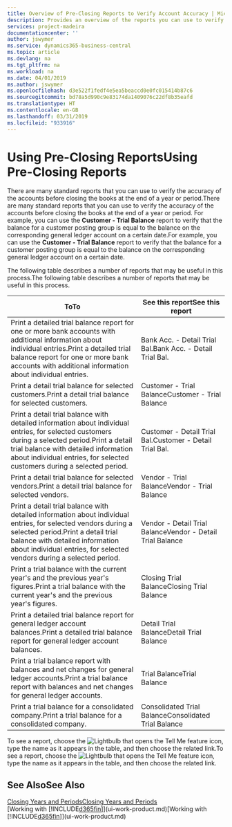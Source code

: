 ```yaml
---
title: Overview of Pre-Closing Reports to Verify Account Accuracy | Microsoft Docs
description: Provides an overview of the reports you can use to verify the accuracy of accounts before closing the books at the end of a year or period.
services: project-madeira
documentationcenter: ''
author: jswymer
ms.service: dynamics365-business-central
ms.topic: article
ms.devlang: na
ms.tgt_pltfrm: na
ms.workload: na
ms.date: 04/01/2019
ms.author: jswymer
ms.openlocfilehash: d3e522f1fedf4e5ea5beaccd0e0fc015414b87c6
ms.sourcegitcommit: bd78a5d990c9e83174da1409076c22df8b35eafd
ms.translationtype: HT
ms.contentlocale: en-GB
ms.lasthandoff: 03/31/2019
ms.locfileid: "933916"
---
```

# <a name="using-pre-closing-reports"></a><span data-ttu-id="10231-103">Using Pre-Closing Reports</span><span class="sxs-lookup"><span data-stu-id="10231-103">Using Pre-Closing Reports</span></span>
<span data-ttu-id="10231-104">There are many standard reports that you can use to verify the accuracy of the accounts before closing the books at the end of a year or period.</span><span class="sxs-lookup"><span data-stu-id="10231-104">There are many standard reports that you can use to verify the accuracy of the accounts before closing the books at the end of a year or period.</span></span> <span data-ttu-id="10231-105">For example, you can use the **Customer - Trial Balance** report to verify that the balance for a customer posting group is equal to the balance on the corresponding general ledger account on a certain date.</span><span class="sxs-lookup"><span data-stu-id="10231-105">For example, you can use the **Customer - Trial Balance** report to verify that the balance for a customer posting group is equal to the balance on the corresponding general ledger account on a certain date.</span></span>

<span data-ttu-id="10231-106">The following table describes a number of reports that may be useful in this process.</span><span class="sxs-lookup"><span data-stu-id="10231-106">The following table describes a number of reports that may be useful in this process.</span></span>

| <span data-ttu-id="10231-107">To</span><span class="sxs-lookup"><span data-stu-id="10231-107">To</span></span> | <span data-ttu-id="10231-108">See this report</span><span class="sxs-lookup"><span data-stu-id="10231-108">See this report</span></span> |
| --- | --- |
| <span data-ttu-id="10231-109">Print a detailed trial balance report for one or more bank accounts with additional information about individual entries.</span><span class="sxs-lookup"><span data-stu-id="10231-109">Print a detailed trial balance report for one or more bank accounts with additional information about individual entries.</span></span> |<span data-ttu-id="10231-110">Bank Acc. - Detail Trial Bal.</span><span class="sxs-lookup"><span data-stu-id="10231-110">Bank Acc. - Detail Trial Bal.</span></span> |
| <span data-ttu-id="10231-111">Print a detail trial balance for selected customers.</span><span class="sxs-lookup"><span data-stu-id="10231-111">Print a detail trial balance for selected customers.</span></span> |<span data-ttu-id="10231-112">Customer - Trial Balance</span><span class="sxs-lookup"><span data-stu-id="10231-112">Customer - Trial Balance</span></span> |
| <span data-ttu-id="10231-113">Print a detail trial balance with detailed information about individual entries, for selected customers during a selected period.</span><span class="sxs-lookup"><span data-stu-id="10231-113">Print a detail trial balance with detailed information about individual entries, for selected customers during a selected period.</span></span> |<span data-ttu-id="10231-114">Customer - Detail Trial Bal.</span><span class="sxs-lookup"><span data-stu-id="10231-114">Customer - Detail Trial Bal.</span></span> |
| <span data-ttu-id="10231-115">Print a detail trial balance for selected vendors.</span><span class="sxs-lookup"><span data-stu-id="10231-115">Print a detail trial balance for selected vendors.</span></span> |<span data-ttu-id="10231-116">Vendor - Trial Balance</span><span class="sxs-lookup"><span data-stu-id="10231-116">Vendor - Trial Balance</span></span> |
| <span data-ttu-id="10231-117">Print a detail trial balance with detailed information about individual entries, for selected vendors during a selected period.</span><span class="sxs-lookup"><span data-stu-id="10231-117">Print a detail trial balance with detailed information about individual entries, for selected vendors during a selected period.</span></span> |<span data-ttu-id="10231-118">Vendor - Detail Trial Balance</span><span class="sxs-lookup"><span data-stu-id="10231-118">Vendor - Detail Trial Balance</span></span> |
| <span data-ttu-id="10231-119">Print a trial balance with the current year's and the previous year's figures.</span><span class="sxs-lookup"><span data-stu-id="10231-119">Print a trial balance with the current year's and the previous year's figures.</span></span> |<span data-ttu-id="10231-120">Closing Trial Balance</span><span class="sxs-lookup"><span data-stu-id="10231-120">Closing Trial Balance</span></span> |
| <span data-ttu-id="10231-121">Print a detailed trial balance report for general ledger account balances.</span><span class="sxs-lookup"><span data-stu-id="10231-121">Print a detailed trial balance report for general ledger account balances.</span></span> |<span data-ttu-id="10231-122">Detail Trial Balance</span><span class="sxs-lookup"><span data-stu-id="10231-122">Detail Trial Balance</span></span> |
| <span data-ttu-id="10231-123">Print a trial balance report with balances and net changes for general ledger accounts.</span><span class="sxs-lookup"><span data-stu-id="10231-123">Print a trial balance report with balances and net changes for general ledger accounts.</span></span> |<span data-ttu-id="10231-124">Trial Balance</span><span class="sxs-lookup"><span data-stu-id="10231-124">Trial Balance</span></span> |
| <span data-ttu-id="10231-125">Print a trial balance for a consolidated company.</span><span class="sxs-lookup"><span data-stu-id="10231-125">Print a trial balance for a consolidated company.</span></span> |<span data-ttu-id="10231-126">Consolidated Trial Balance</span><span class="sxs-lookup"><span data-stu-id="10231-126">Consolidated Trial Balance</span></span> |

<span data-ttu-id="10231-127">To see a report, choose the ![Lightbulb that opens the Tell Me feature](media/ui-search/search_small.png "Tell me what you want to do") icon, type the name as it appears in the table, and then choose the related link.</span><span class="sxs-lookup"><span data-stu-id="10231-127">To see a report, choose the ![Lightbulb that opens the Tell Me feature](media/ui-search/search_small.png "Tell me what you want to do") icon, type the name as it appears in the table, and then choose the related link.</span></span>

## <a name="see-also"></a><span data-ttu-id="10231-128">See Also</span><span class="sxs-lookup"><span data-stu-id="10231-128">See Also</span></span>
[<span data-ttu-id="10231-129">Closing Years and Periods</span><span class="sxs-lookup"><span data-stu-id="10231-129">Closing Years and Periods</span></span>](year-close-years-periods.md)  
<span data-ttu-id="10231-130">[Working with [!INCLUDE[d365fin](includes/d365fin_md.md)]](ui-work-product.md)</span><span class="sxs-lookup"><span data-stu-id="10231-130">[Working with [!INCLUDE[d365fin](includes/d365fin_md.md)]](ui-work-product.md)</span></span>

